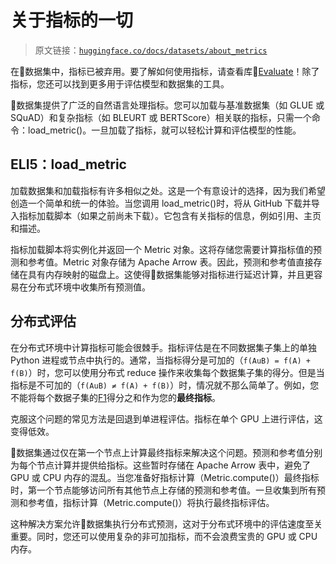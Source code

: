 # 关于指标的一切

> 原文链接：[`huggingface.co/docs/datasets/about_metrics`](https://huggingface.co/docs/datasets/about_metrics)

在🤗数据集中，指标已被弃用。要了解如何使用指标，请查看库🤗[Evaluate](https://huggingface.co/docs/evaluate/index)！除了指标，您还可以找到更多用于评估模型和数据集的工具。

🤗数据集提供了广泛的自然语言处理指标。您可以加载与基准数据集（如 GLUE 或 SQuAD）和复杂指标（如 BLEURT 或 BERTScore）相关联的指标，只需一个命令：load_metric()。一旦加载了指标，就可以轻松计算和评估模型的性能。

## ELI5：load_metric

加载数据集和加载指标有许多相似之处。这是一个有意设计的选择，因为我们希望创造一个简单和统一的体验。当您调用 load_metric()时，将从 GitHub 下载并导入指标加载脚本（如果之前尚未下载）。它包含有关指标的信息，例如引用、主页和描述。

指标加载脚本将实例化并返回一个 Metric 对象。这将存储您需要计算指标值的预测和参考值。Metric 对象存储为 Apache Arrow 表。因此，预测和参考值直接存储在具有内存映射的磁盘上。这使得🤗数据集能够对指标进行延迟计算，并且更容易在分布式环境中收集所有预测值。

## 分布式评估

在分布式环境中计算指标可能会很棘手。指标评估是在不同数据集子集上的单独 Python 进程或节点中执行的。通常，当指标得分是可加的（`f(AuB) = f(A) + f(B)`）时，您可以使用分布式 reduce 操作来收集每个数据集子集的得分。但是当指标是不可加的（`f(AuB) ≠ f(A) + f(B)`）时，情况就不那么简单了。例如，您不能将每个数据子集的[F1](https://huggingface.co/metrics/f1)得分之和作为您的**最终指标**。

克服这个问题的常见方法是回退到单进程评估。指标在单个 GPU 上进行评估，这变得低效。

🤗数据集通过仅在第一个节点上计算最终指标来解决这个问题。预测和参考值分别为每个节点计算并提供给指标。这些暂时存储在 Apache Arrow 表中，避免了 GPU 或 CPU 内存的混乱。当您准备好指标计算（Metric.compute()）最终指标时，第一个节点能够访问所有其他节点上存储的预测和参考值。一旦收集到所有预测和参考值，指标计算（Metric.compute()）将执行最终指标评估。

这种解决方案允许🤗数据集执行分布式预测，这对于分布式环境中的评估速度至关重要。同时，您还可以使用复杂的非可加指标，而不会浪费宝贵的 GPU 或 CPU 内存。
